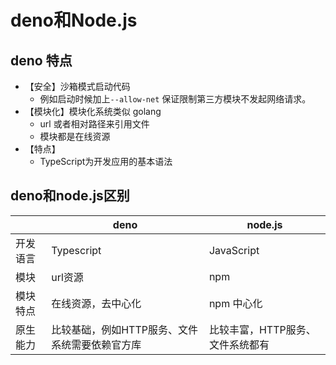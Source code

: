 # deno和Node.js

## deno 特点

- 【安全】沙箱模式启动代码
    - 例如启动时候加上`--allow-net` 保证限制第三方模块不发起网络请求。
- 【模块化】模块化系统类似 golang  
    - url 或者相对路径来引用文件
    - 模块都是在线资源
- 【特点】
    - TypeScript为开发应用的基本语法

## deno和node.js区别

||deno|node.js|
|---|---|---|
|开发语言|Typescript|JavaScript|
|模块|url资源|npm|
|模块特点|在线资源，去中心化|npm 中心化|
|原生能力|比较基础，例如HTTP服务、文件系统需要依赖官方库|比较丰富，HTTP服务、文件系统都有|
